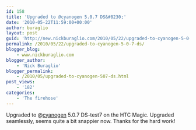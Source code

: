 ```yaml
---
id: 158
title: 'Upgraded to @cyanogen 5.0.7 DS&#8230;'
date: '2010-05-22T11:59:00+00:00'
author: buraglio
layout: post
guid: 'http://new.nickburaglio.com/2010/05/22/upgraded-to-cyanogen-5-0-7-ds/'
permalink: /2010/05/22/upgraded-to-cyanogen-5-0-7-ds/
blogger_blog:
    - www.nickburaglio.com
blogger_author:
    - 'Nick Buraglio'
blogger_permalink:
    - /2010/05/upgraded-to-cyanogen-507-ds.html
post_views:
    - '182'
categories:
    - 'The firehose'
---
```


Upgraded to @[cyanogen](http://twitter.com/cyanogen) 5.0.7 DS-test7 on the HTC Magic. Upgraded seamlessly, seems quite a bit snappier now. Thanks for the hard work!
